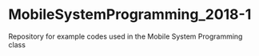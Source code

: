 # MobileSystemProgramming_2018-1
Repository for example codes used in the Mobile System Programming class
